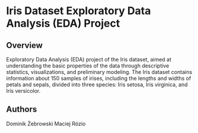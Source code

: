 # Iris Dataset Exploratory Data Analysis (EDA) Project

## Overview

Exploratory Data Analysis (EDA) project of the Iris dataset, aimed at understanding the basic properties of the data through descriptive statistics, visualizations, and preliminary modeling. The Iris dataset contains information about 150 samples of irises, including the lengths and widths of petals and sepals, divided into three species: Iris setosa, Iris virginica, and Iris versicolor.

## Authors
Dominik Żebrowski
Maciej Rózio
